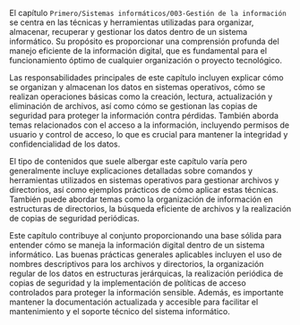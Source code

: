 El capítulo `Primero/Sistemas informáticos/003-Gestión de la información` se centra en las técnicas y herramientas utilizadas para organizar, almacenar, recuperar y gestionar los datos dentro de un sistema informático. Su propósito es proporcionar una comprensión profunda del manejo eficiente de la información digital, que es fundamental para el funcionamiento óptimo de cualquier organización o proyecto tecnológico.

Las responsabilidades principales de este capítulo incluyen explicar cómo se organizan y almacenan los datos en sistemas operativos, cómo se realizan operaciones básicas como la creación, lectura, actualización y eliminación de archivos, así como cómo se gestionan las copias de seguridad para proteger la información contra pérdidas. También aborda temas relacionados con el acceso a la información, incluyendo permisos de usuario y control de acceso, lo que es crucial para mantener la integridad y confidencialidad de los datos.

El tipo de contenidos que suele albergar este capítulo varía pero generalmente incluye explicaciones detalladas sobre comandos y herramientas utilizados en sistemas operativos para gestionar archivos y directorios, así como ejemplos prácticos de cómo aplicar estas técnicas. También puede abordar temas como la organización de información en estructuras de directorios, la búsqueda eficiente de archivos y la realización de copias de seguridad periódicas.

Este capítulo contribuye al conjunto proporcionando una base sólida para entender cómo se maneja la información digital dentro de un sistema informático. Las buenas prácticas generales aplicables incluyen el uso de nombres descriptivos para los archivos y directorios, la organización regular de los datos en estructuras jerárquicas, la realización periódica de copias de seguridad y la implementación de políticas de acceso controlados para proteger la información sensible. Además, es importante mantener la documentación actualizada y accesible para facilitar el mantenimiento y el soporte técnico del sistema informático.
